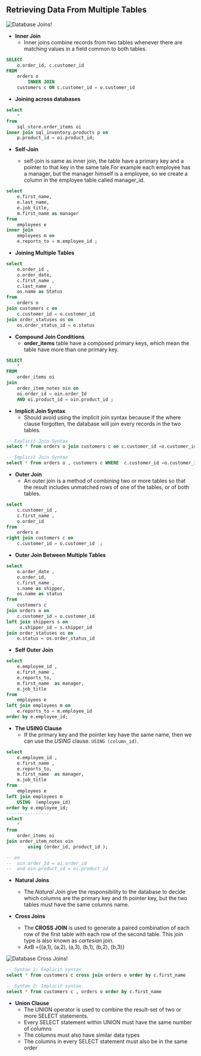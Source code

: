 ## Retrieving Data From Multiple Tables

![Database Joins!](/imgs/SQL-JOINS.png "Database Joins")

-   **Inner Join**
    -   Inner joins combine records from two tables whenever there are matching values in a field common to both tables.

```sql
SELECT
    o.order_id, c.customer_id
FROM
    orders o
        INNER JOIN
    customers c ON c.customer_id = o.customer_id
```

-   **Joining across databases**

```sql
select
	*
from
	sql_store.order_items oi
inner join sql_inventory.products p on
	p.product_id = oi.product_id;
```

-   **Self-Join**

    -   self-join is same as inner join, the table have a primary key and a pointer to that key in the same tale.For example each employee has a manager, but the manager himself is a employee, so we create a column in the employee table called manager_id.

```sql
select
    e.first_name,
    e.last_name,
    e.job_title,
    m.first_name as manager
from
    employees e
inner join
    employees m on
    e.reports_to = m.employee_id ;
```

-   **Joining Multiple Tables**

```sql
select
	o.order_id ,
	o.order_date,
	c.first_name ,
	c.last_name ,
	os.name as Status
from
	orders o
join customers c on
	c.customer_id = o.customer_id
join order_statuses os on
	os.order_status_id = o.status
```

-   **Compound Join Conditions**
    -   **order_items** table have a composed primary keys, which mean the table have more than one primary key.

```sql
SELECT
	*
FROM
	order_items oi
join
	order_item_notes oin on
	oi.order_id = oin.order_Id
	AND oi.product_id = oin.product_id ;
```

-   **Implicit Join Syntax**
    -   Should avoid using the implicit join syntax because if the where clause forgotten, the database will join every records in the two tables.

```sql
-- Explicit Join Syntax
select * from orders o join customers c on c.customer_id =o.customer_id ;

-- Implicit Join Syntax
select * from orders o , customers c WHERE  c.customer_id =o.customer_id ;
```

-   **Outer Join**
    -   An outer join is a method of combining two or more tables so that the result includes unmatched rows of one of the tables, or of both tables.

```sql
select
	c.customer_id ,
	c.first_name ,
	o.order_id
from
	orders o
right join customers c on
	c.customer_id = o.customer_id  ;
```

-   **Outer Join Between Multiple Tables**

```sql
select
	o.order_date ,
	o.order_id,
	c.first_name ,
	s.name as shipper,
	os.name as status
from
	customers c
join orders o on
	c.customer_id = o.customer_id
left join shippers s on
	 o.shipper_id = s.shipper_id
join order_statuses os on
	o.status = os.order_status_id
```

-   **Self Outer Join**

```sql
select
	e.employee_id ,
	e.first_name ,
	e.reports_to,
	m.first_name  as manager,
	e.job_title
from
	employees e
left join employees m on
	e.reports_to = m.employee_id
order by e.employee_id;
```

-   **The USING Clause**
    -   If the primary key and the pointer key have the same name, then we can use the _USING_ clause. `USING (column_id)`.

```sql
select
	e.employee_id ,
	e.first_name ,
	e.reports_to,
	m.first_name  as manager,
	e.job_title
from
	employees e
left join employees m
	USING  (employee_id)
order by e.employee_id;
----------------
select
	*
from
	order_items oi
join order_item_notes oin
		using (order_id, product_id );

-- on
-- 	oin.order_Id = oi.order_id
-- 	and oin.product_id = oi.product_id
```

-   **Natural Joins**

    -   The _Natural Join_ give the responsibility to the database to decide which columns are the primary key and th pointer key, but the two tables must have the same columns name.

-   **Cross Joins**
    -   The **CROSS JOIN** is used to generate a paired combination of each row of the first table with each row of the second table. This join type is also known as _cartesian_ join.
    -   AxB ={(a,1), (a,2), (a,3), (b,1), (b,2), (b,3)}

![Database Cross Joins!](/imgs/cross-join.png "Database Cross Joins")

```sql
-- Syntax 1: Explicit syntax
select * from customers c cross join orders o order by c.first_name

-- Syntax 2: Implicit syntax
select * from customers c , orders o order by c.first_name
```

-   **Union Clause**
    -   The UNION operator is used to combine the result-set of two or more SELECT statements.
    -   Every SELECT statement within UNION must have the same number of columns
    -   The columns must also have similar data types
    -   The columns in every SELECT statement must also be in the same order

